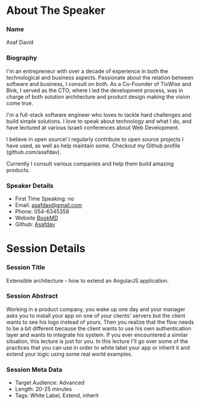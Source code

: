About The Speaker
=================

### Name

Asaf David

### Biography

I'm an entrepreneur with over a decade of experience in both the technological and business aspects. Passionate about the relation between software and business, I consult on both.
As a Co-Founder of TixWise and Bink, I served as the CTO, where I led the development process, was in charge of both solution architecture and product design making the vision come true.

I'm a full-stack software engineer who loves to tackle hard challenges and build simple solutions.
I love to speak about technology and what I do, and have lectured at various Israeli conferences about Web Development.

I believe in open source!
I regularly contribute to open source projects I have used, as well as help maintain some. Checkout my Github profile (github.com/asafdav).

Currently I consult various companies and help them build amazing products.

### Speaker Details

- First Time Speaking: no
- Email: asafdav@gmail.com
- Phone: 054-6345358
- Website [BookMD](http://book-md.com)
- Github: [Asafdav](http://github.com/asafdav)


Session Details
===============

### Session Title

Extensible architecture - how to extend an AngularJS application.

### Session Abstract

Working in a product company, you wake up one day and your manager asks you to install your app on one of your clients' servers but the client wants to see his logo instead of yours. Then you realize that the flow needs to be a bit different because the client wants to use his own authentication layer and wants to integrate his system. If you ever encountered a similar situation, this lecture is just for you. In this lecture I'll go over some of the practices that you can use in order to white label your app or inherit it and extend your logic using some real world examples.

### Session Meta Data

- Target Audience: Advanced
- Length: 20-25 minutes
- Tags: White Label, Extend, inherit
